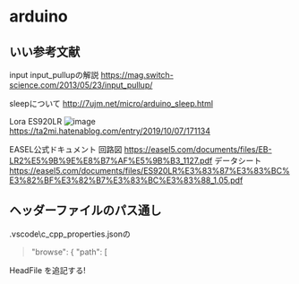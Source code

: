 # arduino

## いい参考文献
input input_pullupの解説
https://mag.switch-science.com/2013/05/23/input_pullup/

sleepについて
http://7ujm.net/micro/arduino_sleep.html

Lora ES920LR
![image](https://user-images.githubusercontent.com/58362633/100498491-e669f280-31a5-11eb-98a1-fbdf65fbc549.png)
https://ta2mi.hatenablog.com/entry/2019/10/07/171134

EASEL公式ドキュメント
回路図
https://easel5.com/documents/files/EB-LR2%E5%9B%9E%E8%B7%AF%E5%9B%B3_1127.pdf
データシート
https://easel5.com/documents/files/ES920LR%E3%83%87%E3%83%BC%E3%82%BF%E3%82%B7%E3%83%BC%E3%83%88_1.05.pdf

## ヘッダーファイルのパス通し
.vscode\c_cpp_properties.jsonの
> "browse": {
> "path": [

HeadFile
を追記する!
